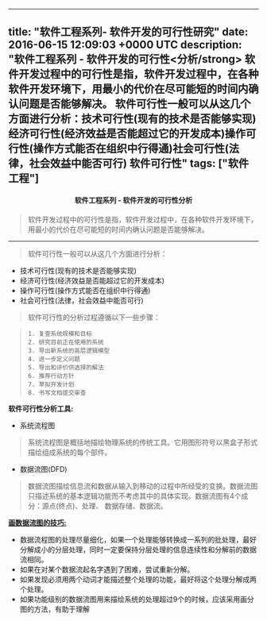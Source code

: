 
---
title: "软件工程系列- 软件开发的可行性研究"
date: 2016-06-15 12:09:03 +0000 UTC
description: "软件工程系列 - 软件开发的可行性<分析/strong>  软件开发过程中的可行性是指，软件开发过程中，在各种软件开发环境下，用最小的代价在尽可能短的时间内确认问题是否能够解决。  软件可行性一般可以从这几个方面进行分析：技术可行性(现有的技术是否能够实现)经济可行性(经济效益是否能超过它的开发成本)操作可行性(操作方式能否在组织中行得通)社会可行性(法律，社会效益中能否可行)  软件可行性"
tags: ["软件工程"]
---
#### <center><strong>软件工程系列 - 软件开发的可行性分析</strong></center>

> 软件开发过程中的可行性是指，软件开发过程中，在各种软件开发环境下，用最小的代价在尽可能短的时间内确认问题是否能够解决。
 
---

> 软件可行性一般可以从这几个方面进行分析：
 
+ 技术可行性(现有的技术是否能够实现)
+ 经济可行性(经济效益是否能超过它的开发成本)
+ 操作可行性(操作方式能否在组织中行得通)
+ 社会可行性(法律，社会效益中能否可行)

> 软件可行性的分析过程遵循以下一些步骤：

>     1. 复查系统规模和目标 
>     2. 研究目前正在使用的系统
>     3. 导出新系统的高层逻辑模型
>     4. 进一步定义问题
>     5. 导出和评价供选择的解法
>     6. 推荐行动方针
>     7. 草拟开发计划
>     8. 书写文档提交审查

**软件可行性分析工具:**
 
  + 系统流程图
  
> 系统流程图是概括地描绘物理系统的传统工具。它用图形符号以黑盒子形式描绘组成系统的每个部件。

   + 数据流图(DFD)
   
>   数据流图描绘信息流和数据从输入到移动的过程中所经受的变换。数据流图只描述系统的基本逻辑功能而不考虑其中的具体实现。数据流图有4个成分：源点(终点)、处理、
>数据存储、数据流。

**<u>画数据流图的技巧:</u>**

  + <span style="font-style:normal">数据流程图的处理尽量细化，如果一个处理能够转换成一系列的批处理，最好
分解成小的分层处理，同时一定要保持分层处理的信息连续性和分解前的数据流相同。</span>
  + 如果在对某个数据流起名字遇到了困难，尝试重新分解。
  + 如果发现必须用两个动词才能描述整个处理的功能，最好将这个处理分解成两个处理。
  + 如果功能级别的数据流图用来描绘系统的处理超过9个的时候，应该采用画分图的方法，有助于理解

